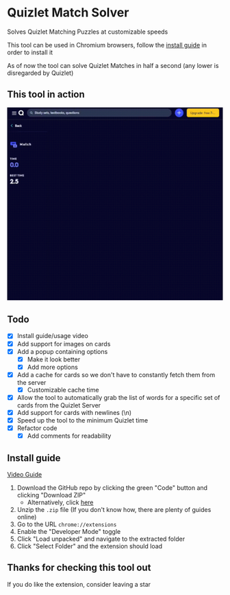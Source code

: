 # Quizlet Match Solver
Solves Quizlet Matching Puzzles at customizable speeds

This tool can be used in Chromium browsers, follow the [install guide](#install-guide) in order to install it

As of now the tool can solve Quizlet Matches in half a second (any lower is disregarded by Quizlet)

## This tool in action
<img src="assets/examples/Solver_Example.gif" width="580px">

## Todo
* [X] Install guide/usage video
* [X] Add support for images on cards
* [X] Add a popup containing options
    * [X] Make it look better
    * [X] Add more options
* [X] Add a cache for cards so we don't have to constantly fetch them from the server
    * [X] Customizable cache time
* [X] Allow the tool to automatically grab the list of words for a specific set of cards from the Quizlet Server
* [X] Add support for cards with newlines (\n)
* [X] Speed up the tool to the minimum Quizlet time
* [X] Refactor code
    * [X] Add comments for readability

## Install guide
[Video Guide](https://youtu.be/ViqrGHTGp4A)
1. Download the GitHub repo by clicking the green "Code" button and clicking "Download ZIP"
    * Alternatively, click [here](https://github.com/Whitelisted1/Quizlet_Match_Solver/archive/refs/heads/main.zip)
2. Unzip the `.zip` file (If you don't know how, there are plenty of guides online)
3. Go to the URL `chrome://extensions`
4. Enable the "Developer Mode" toggle
5. Click "Load unpacked" and navigate to the extracted folder
6. Click "Select Folder" and the extension should load

## Thanks for checking this tool out
If you do like the extension, consider leaving a star